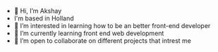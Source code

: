 - 👋 Hi, I’m Akshay
- I'm based in Holland
- 👀 I’m interested in learning how to be an better front-end developer
- 🌱 I’m currently learning front end web development
- 💞️ I’m open to collaborate on different projects that intrest me

<!---
Akshay12184/Akshay12184 is a ✨ special ✨ repository because its `README.md` (this file) appears on your GitHub profile.
You can click the Preview link to take a look at your changes.
--->
